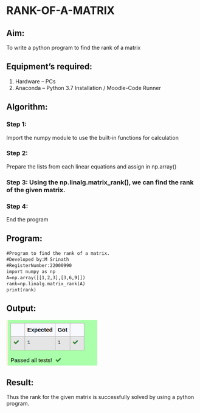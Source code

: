 # RANK-OF-A-MATRIX
## Aim:
To write a python program to find the rank of a matrix
## Equipment’s required:
1. 	Hardware – PCs
2. 	Anaconda – Python 3.7 Installation / Moodle-Code Runner
## Algorithm:
### Step 1:
Import the numpy module to use the built-in functions for calculation 
### Step 2: 
Prepare the lists from each linear equations and assign in np.array()
### Step 3: Using the np.linalg.matrix_rank(), we can find the rank of the given matrix.
### Step 4:
End the program 
## Program:
```
#Program to find the rank of a matrix.
#Developed by:M Srinath 
#RegisterNumber:22000990
import numpy as np
A=np.array([[1,2,3],[3,6,9]])
rank=np.linalg.matrix_rank(A)
print(rank)
```
## Output:
!["OUTPUT"](/Screenshot%20from%202022-12-24%2014-34-45.png)
## Result:
Thus the rank for the given matrix is successfully solved by  using a python program.


